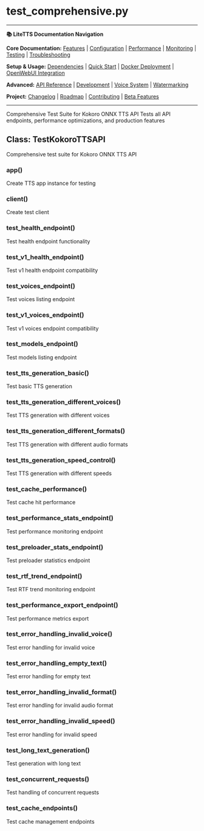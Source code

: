 # test_comprehensive.py

---
**📚 LiteTTS Documentation Navigation**

**Core Documentation:** [Features](../../../../../../FEATURES.md) | [Configuration](../../../../../../CONFIGURATION.md) | [Performance](../../../../../../PERFORMANCE.md) | [Monitoring](../../../../../../MONITORING.md) | [Testing](../../../../../../TESTING.md) | [Troubleshooting](../../../../../../TROUBLESHOOTING.md)

**Setup & Usage:** [Dependencies](../../../../../../DEPENDENCIES.md) | [Quick Start](../../../../../../usage/QUICK_START_COMMANDS.md) | [Docker Deployment](../../../../../../usage/DOCKER-DEPLOYMENT.md) | [OpenWebUI Integration](../../../../../../usage/OPENWEBUI-INTEGRATION.md)

**Advanced:** [API Reference](../../../../../API_REFERENCE.md) | [Development](../../../../../../development/README.md) | [Voice System](../../../../../../voices/README.md) | [Watermarking](../../../../../../WATERMARKING.md)

**Project:** [Changelog](../../../../../../CHANGELOG.md) | [Roadmap](../../../../../../ROADMAP.md) | [Contributing](../../../../../../CONTRIBUTIONS.md) | [Beta Features](../../../../../../BETA_FEATURES.md)

---


Comprehensive Test Suite for Kokoro ONNX TTS API
Tests all API endpoints, performance optimizations, and production features


## Class: TestKokoroTTSAPI

Comprehensive test suite for Kokoro ONNX TTS API

### app()

Create TTS app instance for testing

### client()

Create test client

### test_health_endpoint()

Test health endpoint functionality

### test_v1_health_endpoint()

Test v1 health endpoint compatibility

### test_voices_endpoint()

Test voices listing endpoint

### test_v1_voices_endpoint()

Test v1 voices endpoint compatibility

### test_models_endpoint()

Test models listing endpoint

### test_tts_generation_basic()

Test basic TTS generation

### test_tts_generation_different_voices()

Test TTS generation with different voices

### test_tts_generation_different_formats()

Test TTS generation with different audio formats

### test_tts_generation_speed_control()

Test TTS generation with different speeds

### test_cache_performance()

Test cache hit performance

### test_performance_stats_endpoint()

Test performance monitoring endpoint

### test_preloader_stats_endpoint()

Test preloader statistics endpoint

### test_rtf_trend_endpoint()

Test RTF trend monitoring endpoint

### test_performance_export_endpoint()

Test performance metrics export

### test_error_handling_invalid_voice()

Test error handling for invalid voice

### test_error_handling_empty_text()

Test error handling for empty text

### test_error_handling_invalid_format()

Test error handling for invalid audio format

### test_error_handling_invalid_speed()

Test error handling for invalid speed

### test_long_text_generation()

Test generation with long text

### test_concurrent_requests()

Test handling of concurrent requests

### test_cache_endpoints()

Test cache management endpoints

